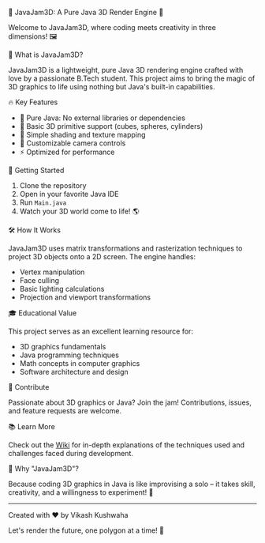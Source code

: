 🎸 JavaJam3D: A Pure Java 3D Render Engine 🚀

Welcome to JavaJam3D, where coding meets creativity in three dimensions! 🖼️

🌟 What is JavaJam3D?

JavaJam3D is a lightweight, pure Java 3D rendering engine crafted with love by a passionate B.Tech student. This project aims to bring the magic of 3D graphics to life using nothing but Java's built-in capabilities.

🔥 Key Features

- 💯 Pure Java: No external libraries or dependencies
- 🧊 Basic 3D primitive support (cubes, spheres, cylinders)
- 🌈 Simple shading and texture mapping
- 🎥 Customizable camera controls
- ⚡ Optimized for performance

🚀 Getting Started

1. Clone the repository
2. Open in your favorite Java IDE
3. Run `Main.java`
4. Watch your 3D world come to life! 🌎

🛠️ How It Works

JavaJam3D uses matrix transformations and rasterization techniques to project 3D objects onto a 2D screen. The engine handles:

- Vertex manipulation
- Face culling
- Basic lighting calculations
- Projection and viewport transformations

🎓 Educational Value

This project serves as an excellent learning resource for:

- 3D graphics fundamentals
- Java programming techniques
- Math concepts in computer graphics
- Software architecture and design

🤝 Contribute

Passionate about 3D graphics or Java? Join the jam! Contributions, issues, and feature requests are welcome.

📚 Learn More

Check out the [Wiki](link-to-wiki) for in-depth explanations of the techniques used and challenges faced during development.

🎵 Why "JavaJam3D"?

Because coding 3D graphics in Java is like improvising a solo – it takes skill, creativity, and a willingness to experiment! 🎸

---

Created with ❤️ by Vikash Kushwaha 

Let's render the future, one polygon at a time! 🚀
